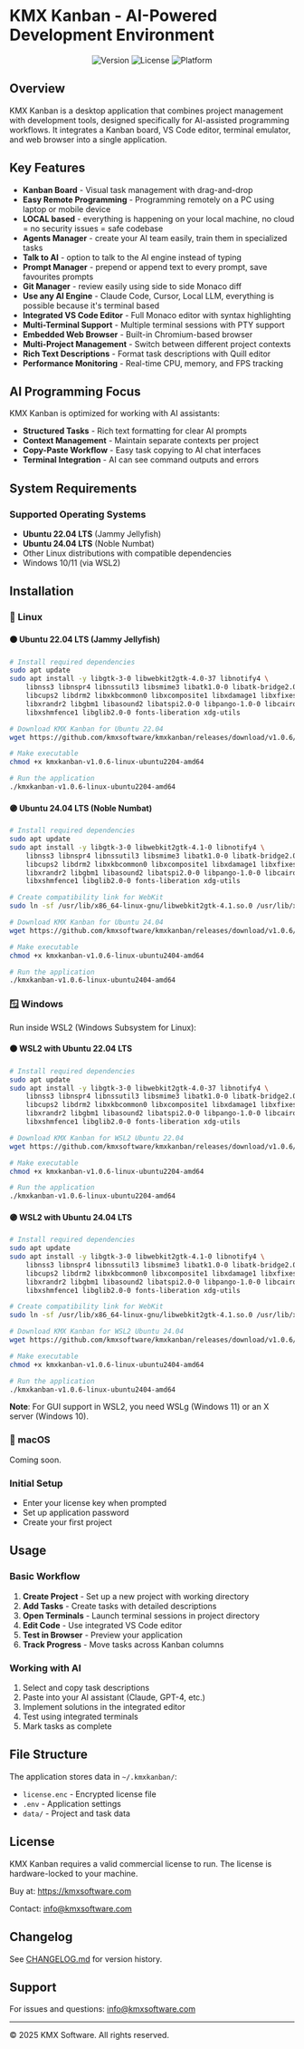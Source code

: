 # KMX Kanban - AI-Powered Development Environment

<div align="center">
  <img src="https://img.shields.io/badge/version-1.0.6-blue.svg" alt="Version">
  <img src="https://img.shields.io/badge/license-Commercial-green.svg" alt="License">
  <img src="https://img.shields.io/badge/platform-Linux-orange.svg" alt="Platform">
</div>

## Overview

KMX Kanban is a desktop application that combines project management with development tools, designed specifically for AI-assisted programming workflows. It integrates a Kanban board, VS Code editor, terminal emulator, and web browser into a single application.

## Key Features

- **Kanban Board** - Visual task management with drag-and-drop
- **Easy Remote Programming** - Programming remotely on a PC using laptop or mobile device
- **LOCAL based** - everything is happening on your local machine, no cloud = no security issues = safe codebase
- **Agents Manager** - create your AI team easily, train them in specialized tasks
- **Talk to AI** - option to talk to the AI engine instead of typing
- **Prompt Manager** - prepend or append text to every prompt, save favourites prompts
- **Git Manager** - review easily using side to side Monaco diff
- **Use any AI Engine** - Claude Code, Cursor, Local LLM, everything is possible because it's terminal based
- **Integrated VS Code Editor** - Full Monaco editor with syntax highlighting
- **Multi-Terminal Support** - Multiple terminal sessions with PTY support
- **Embedded Web Browser** - Built-in Chromium-based browser
- **Multi-Project Management** - Switch between different project contexts
- **Rich Text Descriptions** - Format task descriptions with Quill editor
- **Performance Monitoring** - Real-time CPU, memory, and FPS tracking

## AI Programming Focus

KMX Kanban is optimized for working with AI assistants:

- **Structured Tasks** - Rich text formatting for clear AI prompts
- **Context Management** - Maintain separate contexts per project
- **Copy-Paste Workflow** - Easy task copying to AI chat interfaces
- **Terminal Integration** - AI can see command outputs and errors

## System Requirements

### Supported Operating Systems

- **Ubuntu 22.04 LTS** (Jammy Jellyfish)
- **Ubuntu 24.04 LTS** (Noble Numbat)
- Other Linux distributions with compatible dependencies
- Windows 10/11 (via WSL2)

## Installation

### 🐧 Linux

#### 🟠 Ubuntu 22.04 LTS (Jammy Jellyfish)

```bash
# Install required dependencies
sudo apt update
sudo apt install -y libgtk-3-0 libwebkit2gtk-4.0-37 libnotify4 \
    libnss3 libnspr4 libnssutil3 libsmime3 libatk1.0-0 libatk-bridge2.0-0 \
    libcups2 libdrm2 libxkbcommon0 libxcomposite1 libxdamage1 libxfixes3 \
    libxrandr2 libgbm1 libasound2 libatspi2.0-0 libpango-1.0-0 libcairo2 \
    libxshmfence1 libglib2.0-0 fonts-liberation xdg-utils

# Download KMX Kanban for Ubuntu 22.04
wget https://github.com/kmxsoftware/kmxkanban/releases/download/v1.0.6/kmxkanban-v1.0.6-linux-ubuntu2204-amd64

# Make executable
chmod +x kmxkanban-v1.0.6-linux-ubuntu2204-amd64

# Run the application
./kmxkanban-v1.0.6-linux-ubuntu2204-amd64
```

#### 🟣 Ubuntu 24.04 LTS (Noble Numbat)

```bash
# Install required dependencies
sudo apt update
sudo apt install -y libgtk-3-0 libwebkit2gtk-4.1-0 libnotify4 \
    libnss3 libnspr4 libnssutil3 libsmime3 libatk1.0-0 libatk-bridge2.0-0 \
    libcups2 libdrm2 libxkbcommon0 libxcomposite1 libxdamage1 libxfixes3 \
    libxrandr2 libgbm1 libasound2 libatspi2.0-0 libpango-1.0-0 libcairo2 \
    libxshmfence1 libglib2.0-0 fonts-liberation xdg-utils

# Create compatibility link for WebKit
sudo ln -sf /usr/lib/x86_64-linux-gnu/libwebkit2gtk-4.1.so.0 /usr/lib/x86_64-linux-gnu/libwebkit2gtk-4.0.so.37

# Download KMX Kanban for Ubuntu 24.04
wget https://github.com/kmxsoftware/kmxkanban/releases/download/v1.0.6/kmxkanban-v1.0.6-linux-ubuntu2404-amd64

# Make executable
chmod +x kmxkanban-v1.0.6-linux-ubuntu2404-amd64

# Run the application
./kmxkanban-v1.0.6-linux-ubuntu2404-amd64
```

### 🪟 Windows

Run inside WSL2 (Windows Subsystem for Linux):

#### 🟠 WSL2 with Ubuntu 22.04 LTS

```bash
# Install required dependencies
sudo apt update
sudo apt install -y libgtk-3-0 libwebkit2gtk-4.0-37 libnotify4 \
    libnss3 libnspr4 libnssutil3 libsmime3 libatk1.0-0 libatk-bridge2.0-0 \
    libcups2 libdrm2 libxkbcommon0 libxcomposite1 libxdamage1 libxfixes3 \
    libxrandr2 libgbm1 libasound2 libatspi2.0-0 libpango-1.0-0 libcairo2 \
    libxshmfence1 libglib2.0-0 fonts-liberation xdg-utils

# Download KMX Kanban for WSL2 Ubuntu 22.04
wget https://github.com/kmxsoftware/kmxkanban/releases/download/v1.0.6/kmxkanban-v1.0.6-linux-ubuntu2204-amd64

# Make executable
chmod +x kmxkanban-v1.0.6-linux-ubuntu2204-amd64

# Run the application
./kmxkanban-v1.0.6-linux-ubuntu2204-amd64
```

#### 🟣 WSL2 with Ubuntu 24.04 LTS

```bash
# Install required dependencies
sudo apt update
sudo apt install -y libgtk-3-0 libwebkit2gtk-4.1-0 libnotify4 \
    libnss3 libnspr4 libnssutil3 libsmime3 libatk1.0-0 libatk-bridge2.0-0 \
    libcups2 libdrm2 libxkbcommon0 libxcomposite1 libxdamage1 libxfixes3 \
    libxrandr2 libgbm1 libasound2 libatspi2.0-0 libpango-1.0-0 libcairo2 \
    libxshmfence1 libglib2.0-0 fonts-liberation xdg-utils

# Create compatibility link for WebKit
sudo ln -sf /usr/lib/x86_64-linux-gnu/libwebkit2gtk-4.1.so.0 /usr/lib/x86_64-linux-gnu/libwebkit2gtk-4.0.so.37

# Download KMX Kanban for WSL2 Ubuntu 24.04
wget https://github.com/kmxsoftware/kmxkanban/releases/download/v1.0.6/kmxkanban-v1.0.6-linux-ubuntu2404-amd64

# Make executable
chmod +x kmxkanban-v1.0.6-linux-ubuntu2404-amd64

# Run the application
./kmxkanban-v1.0.6-linux-ubuntu2404-amd64
```

**Note**: For GUI support in WSL2, you need WSLg (Windows 11) or an X server (Windows 10).

### 🍎 macOS

Coming soon.

### Initial Setup

- Enter your license key when prompted
- Set up application password
- Create your first project

## Usage

### Basic Workflow

1. **Create Project** - Set up a new project with working directory
2. **Add Tasks** - Create tasks with detailed descriptions
3. **Open Terminals** - Launch terminal sessions in project directory
4. **Edit Code** - Use integrated VS Code editor
5. **Test in Browser** - Preview your application
6. **Track Progress** - Move tasks across Kanban columns

### Working with AI

1. Select and copy task descriptions
2. Paste into your AI assistant (Claude, GPT-4, etc.)
3. Implement solutions in the integrated editor
4. Test using integrated terminals
5. Mark tasks as complete

## File Structure

The application stores data in `~/.kmxkanban/`:
- `license.enc` - Encrypted license file
- `.env` - Application settings
- `data/` - Project and task data

## License

KMX Kanban requires a valid commercial license to run. The license is hardware-locked to your machine.

Buy at: https://kmxsoftware.com

Contact: info@kmxsoftware.com

## Changelog

See [CHANGELOG.md](CHANGELOG.md) for version history.

## Support

For issues and questions: info@kmxsoftware.com

---

© 2025 KMX Software. All rights reserved.